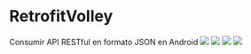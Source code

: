 # RetrofitVolley
Consumir API RESTful en formato JSON en Android
![](Capturas/Screenshot_20210630_201710_com.example.retrofitvolley.jpg)
![](Capturas/Screenshot_20210630_201724_com.example.retrofitvolley.jpg)
![](Capturas/Screenshot_20210630_201944_com.example.retrofitvolley.jpg)
![](Capturas/Screenshot_20210630_201951_com.example.retrofitvolley.jpg)
